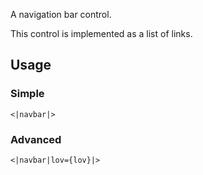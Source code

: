 A navigation bar control.

This control is implemented as a list of links.

## Usage

### Simple

<code><|navbar|></code>

### Advanced

<code><|navbar|lov={lov}|></code>

